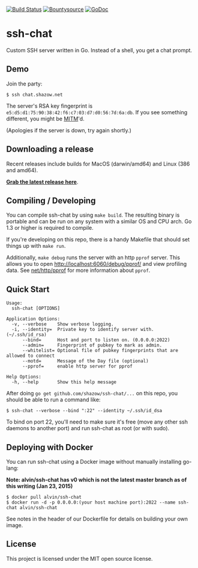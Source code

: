 [![Build Status](https://travis-ci.org/shazow/ssh-chat.svg?branch=master)](https://travis-ci.org/shazow/ssh-chat)
[![Bountysource](https://www.bountysource.com/badge/team?team_id=52292&style=bounties_received)](https://www.bountysource.com/teams/ssh-chat/issues?utm_source=ssh-chat&utm_medium=shield&utm_campaign=bounties_received)
[![GoDoc](https://godoc.org/github.com/shazow/ssh-chat?status.svg)](https://godoc.org/github.com/shazow/ssh-chat)

# ssh-chat

Custom SSH server written in Go. Instead of a shell, you get a chat prompt.

## Demo

Join the party:

```
$ ssh chat.shazow.net
```

The server's RSA key fingerprint is `e5:d5:d1:75:90:38:42:f6:c7:03:d7:d0:56:7d:6a:db`. If you see something different, you might be [MITM](https://en.wikipedia.org/wiki/Man-in-the-middle_attack)'d.

(Apologies if the server is down, try again shortly.)


## Downloading a release

Recent releases include builds for MacOS (darwin/amd64) and Linux (386 and 
amd64).

**[Grab the latest release here](https://github.com/shazow/ssh-chat/releases/)**.


## Compiling / Developing

You can compile ssh-chat by using `make build`. The resulting binary is portable and
can be run on any system with a similar OS and CPU arch. Go 1.3 or higher is required to compile.

If you're developing on this repo, there is a handy Makefile that should set
things up with `make run`.

Additionally, `make debug` runs the server with an http `pprof` server. This allows you to open
[http://localhost:6060/debug/pprof/]() and view profiling data. See
[net/http/pprof](http://golang.org/pkg/net/http/pprof/) for more information about `pprof`.


## Quick Start

```
Usage:
  ssh-chat [OPTIONS]

Application Options:
  -v, --verbose    Show verbose logging.
  -i, --identity=  Private key to identify server with. (~/.ssh/id_rsa)
      --bind=      Host and port to listen on. (0.0.0.0:2022)
      --admin=     Fingerprint of pubkey to mark as admin.
      --whitelist= Optional file of pubkey fingerprints that are allowed to connect
      --motd=      Message of the Day file (optional)
      --pprof=     enable http server for pprof

Help Options:
  -h, --help       Show this help message
```

After doing `go get github.com/shazow/ssh-chat/...` on this repo, you should be able
to run a command like:

```
$ ssh-chat --verbose --bind ":22" --identity ~/.ssh/id_dsa
```

To bind on port 22, you'll need to make sure it's free (move any other ssh
daemons to another port) and run ssh-chat as root (or with sudo).

## Deploying with Docker

You can run ssh-chat using a Docker image without manually installing go-lang:

**Note: alvin/ssh-chat has v0 which is not the latest master branch as of this writing (Jan 23, 2015)**

```
$ docker pull alvin/ssh-chat
$ docker run -d -p 0.0.0.0:(your host machine port):2022 --name ssh-chat alvin/ssh-chat
```

See notes in the header of our Dockerfile for details on building your own image.

## License

This project is licensed under the MIT open source license.
